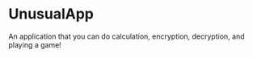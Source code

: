 # UnusualApp
 An application that you can do calculation, encryption, decryption, and playing a game!
